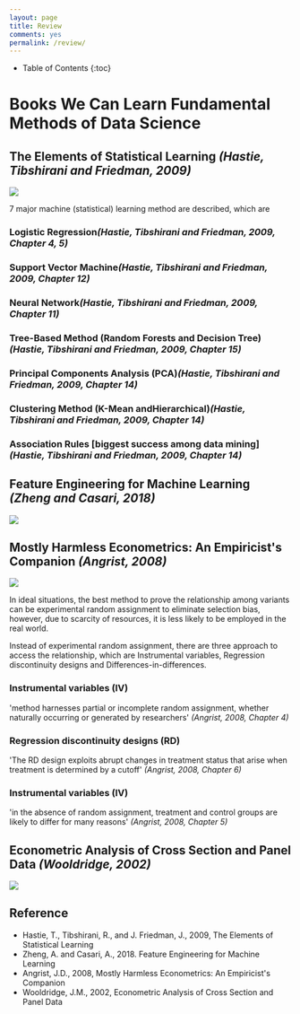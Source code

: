 ```yaml
---
layout: page
title: Review
comments: yes
permalink: /review/
---
```


* Table of Contents
{:toc}

# Books We Can Learn Fundamental Methods of Data Science

## The Elements of Statistical Learning <cite>(Hastie, Tibshirani and Friedman, 2009)</cite>
<a target="_blank"  href="https://www.amazon.co.jp/gp/product/0387848576/ref=as_li_tl?ie=UTF8&camp=247&creative=1211&creativeASIN=0387848576&linkCode=as2&tag=kyo07e-22&linkId=5e61d6d9d352a068e888dbbd0ac047ae"><img border="0" src="//ws-fe.amazon-adsystem.com/widgets/q?_encoding=UTF8&MarketPlace=JP&ASIN=0387848576&ServiceVersion=20070822&ID=AsinImage&WS=1&Format=_SL250_&tag=kyo07e-22" ></a>

7 major machine (statistical) learning method are described, which are

### Logistic Regression<cite>(Hastie, Tibshirani and Friedman, 2009, Chapter 4, 5)</cite>
### Support Vector Machine<cite>(Hastie, Tibshirani and Friedman, 2009, Chapter 12)</cite>
### Neural Network<cite>(Hastie, Tibshirani and Friedman, 2009, Chapter 11)</cite>
### Tree-Based Method (Random Forests and Decision Tree)<cite>(Hastie, Tibshirani and Friedman, 2009, Chapter 15)</cite>
### Principal Components Analysis (PCA)<cite>(Hastie, Tibshirani and Friedman, 2009, Chapter 14)</cite>
### Clustering Method (K-Mean andHierarchical)<cite>(Hastie, Tibshirani and Friedman, 2009, Chapter 14)</cite>
### Association Rules [biggest success among data mining]<cite>(Hastie, Tibshirani and Friedman, 2009, Chapter 14)</cite>

## Feature Engineering for Machine Learning <cite>(Zheng and Casari, 2018)</cite>
<a target="_blank"  href="https://www.amazon.co.jp/gp/product/B07BNX4MWC/ref=as_li_tl?ie=UTF8&camp=247&creative=1211&creativeASIN=B07BNX4MWC&linkCode=as2&tag=kyo07e-22&linkId=6bfa85bce5dc5d50cd20ae1e5015ab18"><img border="0" src="//ws-fe.amazon-adsystem.com/widgets/q?_encoding=UTF8&MarketPlace=JP&ASIN=B07BNX4MWC&ServiceVersion=20070822&ID=AsinImage&WS=1&Format=_SL250_&tag=kyo07e-22" ></a>

## Mostly Harmless Econometrics: An Empiricist's Companion <cite>(Angrist, 2008)</cite>
<a target="_blank"  href="https://www.amazon.co.jp/gp/product/0691120358/ref=as_li_tl?ie=UTF8&camp=247&creative=1211&creativeASIN=0691120358&linkCode=as2&tag=kyo07e-22&linkId=cdd94954c4ecfc42e9f2e1bb41f509ce"><img border="0" src="//ws-fe.amazon-adsystem.com/widgets/q?_encoding=UTF8&MarketPlace=JP&ASIN=0691120358&ServiceVersion=20070822&ID=AsinImage&WS=1&Format=_SL250_&tag=kyo07e-22" ></a>

In ideal situations, the best method to prove the relationship among variants can be experimental random assignment to eliminate selection bias, however, due to scarcity of resources, it is less likely to be employed in the real world.

Instead of experimental random assignment, there are three approach to access the relationship, which are Instrumental variables, Regression discontinuity designs and Differences-in-differences.

### Instrumental variables (IV)
'method harnesses partial or incomplete random assignment, whether naturally occurring or generated by researchers' <cite>(Angrist, 2008, Chapter 4)</cite>
### Regression discontinuity designs (RD)
'The RD design exploits abrupt changes in treatment status that arise when treatment is determined by a cutoff' <cite>(Angrist, 2008, Chapter 6)</cite>
### Instrumental variables (IV)
'in the absence of random assignment, treatment and control groups are likely to differ for many reasons' <cite>(Angrist, 2008, Chapter 5)</cite>

## Econometric Analysis of Cross Section and Panel Data <cite>(Wooldridge, 2002)</cite>
<a target="_blank"  href="https://www.amazon.co.jp/gp/product/0262232588/ref=as_li_tl?ie=UTF8&camp=247&creative=1211&creativeASIN=0262232588&linkCode=as2&tag=kyo07e-22&linkId=fa4f1f8e64a4db4941358ff096425126"><img border="0" src="//ws-fe.amazon-adsystem.com/widgets/q?_encoding=UTF8&MarketPlace=JP&ASIN=0262232588&ServiceVersion=20070822&ID=AsinImage&WS=1&Format=_SL250_&tag=kyo07e-22" ></a>

## Reference
* Hastie, T., Tibshirani, R., and J. Friedman, J., 2009, The Elements of Statistical Learning
* Zheng, A. and Casari, A., 2018. Feature Engineering for Machine Learning
* Angrist, J.D., 2008, Mostly Harmless Econometrics: An Empiricist's Companion
* Wooldridge, J.M., 2002, Econometric Analysis of Cross Section and Panel Data